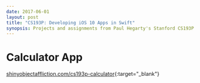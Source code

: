 ```yaml
---
date: 2017-06-01
layout: post
title: "CS193P: Developing iOS 10 Apps in Swift"
synopsis: Projects and assignments from Paul Hegarty's Stanford CS193P course.
---
```


# Calculator App

[shinyobjectaffliction.com/cs193p-calculator](http://shinyobjectaffliction.com/cs193p-calculator){:target="_blank"}
